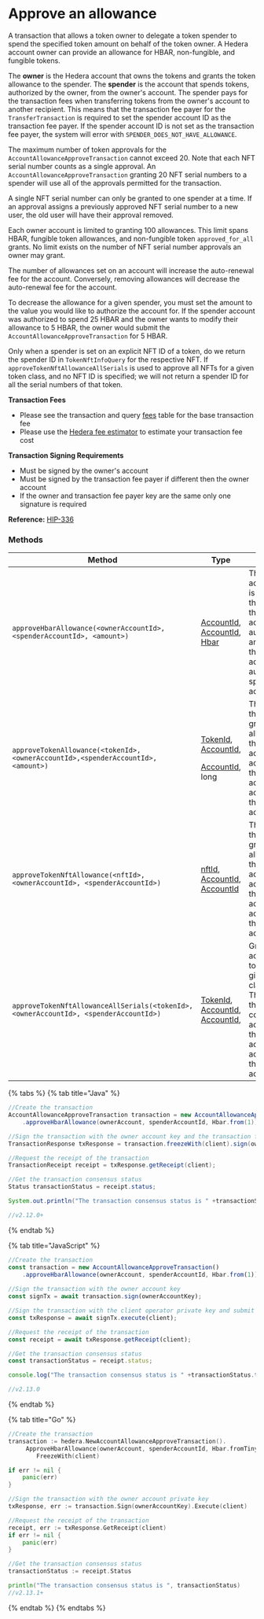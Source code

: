 # Approve an allowance

A transaction that allows a token owner to delegate a token spender to spend the specified token amount on behalf of the token owner. A Hedera account owner can provide an allowance for HBAR, non-fungible, and fungible tokens.

The **owner** is the Hedera account that owns the tokens and grants the token allowance to the spender. The **spender** is the account that spends tokens, authorized by the owner, from the owner's account. The spender pays for the transaction fees when transferring tokens from the owner's account to another recipient. This means that the transaction fee payer for the `TransferTransaction` is required to set the spender account ID as the transaction fee payer. If the spender account ID is not set as the transaction fee payer, the system will error with `SPENDER_DOES_NOT_HAVE_ALLOWANCE`.

The maximum number of token approvals for the `AccountAllowanceApproveTransaction` cannot exceed 20. Note that each NFT serial number counts as a single approval. An `AccountAllowanceApproveTransaction` granting 20 NFT serial numbers to a spender will use all of the approvals permitted for the transaction.

A single NFT serial number can only be granted to one spender at a time. If an approval assigns a previously approved NFT serial number to a new user, the old user will have their approval removed.

Each owner account is limited to granting 100 allowances. This limit spans HBAR, fungible token allowances, and non-fungible token `approved_for_all` grants. No limit exists on the number of NFT serial number approvals an owner may grant.

The number of allowances set on an account will increase the auto-renewal fee for the account. Conversely, removing allowances will decrease the auto-renewal fee for the account.

To decrease the allowance for a given spender, you must set the amount to the value you would like to authorize the account for. If the spender account was authorized to spend 25 HBAR and the owner wants to modify their allowance to 5 HBAR, the owner would submit the `AccountAllowanceApproveTransaction` for 5 HBAR.

Only when a spender is set on an explicit NFT ID of a token, do we return the spender ID in `TokenNftInfoQuery` for the respective NFT. If `approveTokenNftAllowanceAllSerials` is used to approve all NFTs for a given token class, and no NFT ID is specified; we will not return a spender ID for all the serial numbers of that token.

**Transaction Fees**

- Please see the transaction and query [fees](../../../networks/mainnet/fees/#transaction-and-query-fees) table for the base transaction fee
- Please use the [Hedera fee estimator](https://hedera.com/fees) to estimate your transaction fee cost

**Transaction Signing Requirements**

- Must be signed by the owner's account
- Must be signed by the transaction fee payer if different then the owner account
- If the owner and transaction fee payer key are the same only one signature is required

**Reference:** [HIP-336](https://github.com/hashgraph/hedera-improvement-proposal/blob/master/HIP/hip-336.md)

### Methods

| **Method**                                                                           | **Type**                                                                                                                                                                                       | **Description**                                                                                                                                                                                                               |
| ------------------------------------------------------------------------------------ | ---------------------------------------------------------------------------------------------------------------------------------------------------------------------------------------------- | ----------------------------------------------------------------------------------------------------------------------------------------------------------------------------------------------------------------------------- |
| `approveHbarAllowance(<ownerAccountId>,<spenderAccountId>, <amount>)`                | [AccountId](../specialized-types.md#accountid), [AccountId](../specialized-types.md#accountid), [Hbar](../hbars.md)                                                                            | The owner account ID that is authorizing the allowance, the spender account ID to authorize, the amount of hbar the owner account is authorizing the spender account to use.                                  |
| `approveTokenAllowance(<tokenId>,<ownerAccountId>,<spenderAccountId>, <amount>)`     | <p><a href="../token-service/token-id.md">TokenId</a>,<br><a href="../specialized-types.md#accountid">AccountId</a>,</p><p><a href="../specialized-types.md#accountid">AccountId</a>, long</p> | The token ID of the token being granted an allowance by the spender account, the account ID of the owner account, the account ID of the spender account.                                                      |
| `approveTokenNftAllowance(<nftId>,<ownerAccountId>, <spenderAccountId>)`             | <p><a href="../token-service/nft-id.md">nftId</a>, <a href="../specialized-types.md#accountid">AccountId</a>,<br><a href="../specialized-types.md#accountid">AccountId</a></p>                 | The NFT ID of the NFT being granted an allowance by the owner account, the account ID of the owner account, the account ID of the spender account.                                                            |
| `approveTokenNftAllowanceAllSerials(<tokenId>,<ownerAccountId>, <spenderAccountId>)` | <p><a href="../token-service/token-id.md">TokenId</a>,<br><a href="../specialized-types.md#accountid">AccountId</a>,<br><a href="../specialized-types.md#accountid">AccountId</a>,</p>         | Grant a spender account access to all NFTs in a given token class/collection. The token ID of the NFT collection, the account ID of the owner account, the account ID of the spender account. |

{% tabs %}
{% tab title="Java" %}

```java
//Create the transaction
AccountAllowanceApproveTransaction transaction = new AccountAllowanceApproveTransaction()
    .approveHbarAllowance(ownerAccount, spenderAccountId, Hbar.from(1));

//Sign the transaction with the owner account key and the transaction fee payer key (client)  
TransactionResponse txResponse = transaction.freezeWith(client).sign(ownerAccountKey).execute(client);

//Request the receipt of the transaction
TransactionReceipt receipt = txResponse.getReceipt(client);

//Get the transaction consensus status
Status transactionStatus = receipt.status;

System.out.println("The transaction consensus status is " +transactionStatus);

//v2.12.0+
```

{% endtab %}

{% tab title="JavaScript" %}

```javascript
//Create the transaction
const transaction = new AccountAllowanceApproveTransaction()
    .approveHbarAllowance(ownerAccount, spenderAccountId, Hbar.from(1));
    
//Sign the transaction with the owner account key
const signTx = await transaction.sign(ownerAccountKey);

//Sign the transaction with the client operator private key and submit to a Hedera network
const txResponse = await signTx.execute(client);

//Request the receipt of the transaction
const receipt = await txResponse.getReceipt(client);

//Get the transaction consensus status
const transactionStatus = receipt.status;

console.log("The transaction consensus status is " +transactionStatus.toString());

//v2.13.0
```

{% endtab %}

{% tab title="Go" %}

```go
//Create the transaction
transaction := hedera.NewAccountAllowanceApproveTransaction().
     ApproveHbarAllowance(ownerAccount, spenderAccountId, Hbar.fromTinybars(1))
        FreezeWith(client)

if err != nil {
    panic(err)
}

//Sign the transaction with the owner account private key   
txResponse, err := transaction.Sign(ownerAccountKey).Execute(client)

//Request the receipt of the transaction
receipt, err := txResponse.GetReceipt(client)
if err != nil {
    panic(err)
}

//Get the transaction consensus status
transactionStatus := receipt.Status

println("The transaction consensus status is ", transactionStatus)
//v2.13.1+
```

{% endtab %}
{% endtabs %}
